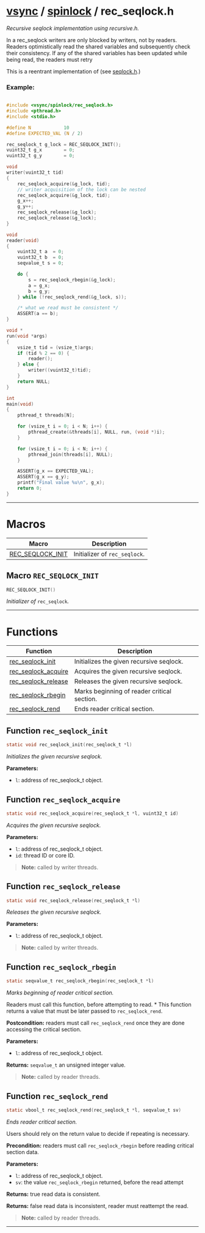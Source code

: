 #  [vsync](../README.md) / [spinlock](README.md) / rec_seqlock.h
_Recursive seqlock implementation using recursive.h._ 

In a rec_seqlock writers are only blocked by writers, not by readers. Readers optimistically read the shared variables and subsequently check their consistency. If any of the shared variables has been updated while being read, the readers must retry

This is a reentrant implementation of  (see [seqlock.h](seqlock.h.md).)

### Example:



```c

#include <vsync/spinlock/rec_seqlock.h>
#include <pthread.h>
#include <stdio.h>

#define N            10
#define EXPECTED_VAL (N / 2)

rec_seqlock_t g_lock = REC_SEQLOCK_INIT();
vuint32_t g_x        = 0;
vuint32_t g_y        = 0;

void
writer(vuint32_t tid)
{
    rec_seqlock_acquire(&g_lock, tid);
    // writer acquisition of the lock can be nested
    rec_seqlock_acquire(&g_lock, tid);
    g_x++;
    g_y++;
    rec_seqlock_release(&g_lock);
    rec_seqlock_release(&g_lock);
}

void
reader(void)
{
    vuint32_t a  = 0;
    vuint32_t b  = 0;
    seqvalue_t s = 0;

    do {
        s = rec_seqlock_rbegin(&g_lock);
        a = g_x;
        b = g_y;
    } while (!rec_seqlock_rend(&g_lock, s));

    /* what we read must be consistent */
    ASSERT(a == b);
}

void *
run(void *args)
{
    vsize_t tid = (vsize_t)args;
    if (tid % 2 == 0) {
        reader();
    } else {
        writer((vuint32_t)tid);
    }
    return NULL;
}

int
main(void)
{
    pthread_t threads[N];

    for (vsize_t i = 0; i < N; i++) {
        pthread_create(&threads[i], NULL, run, (void *)i);
    }

    for (vsize_t i = 0; i < N; i++) {
        pthread_join(threads[i], NULL);
    }

    ASSERT(g_x == EXPECTED_VAL);
    ASSERT(g_x == g_y);
    printf("Final value %u\n", g_x);
    return 0;
}
```

 

---
# Macros 

| Macro | Description |
|---|---|
| [REC_SEQLOCK_INIT](rec_seqlock.h.md#macro-rec_seqlock_init) | Initializer of `rec_seqlock`.  |

##  Macro `REC_SEQLOCK_INIT`

```c
REC_SEQLOCK_INIT()
```

 
_Initializer of_ `rec_seqlock`_._ 



---
# Functions 

| Function | Description |
|---|---|
| [rec_seqlock_init](rec_seqlock.h.md#function-rec_seqlock_init) | Initializes the given recursive seqlock.  |
| [rec_seqlock_acquire](rec_seqlock.h.md#function-rec_seqlock_acquire) | Acquires the given recursive seqlock.  |
| [rec_seqlock_release](rec_seqlock.h.md#function-rec_seqlock_release) | Releases the given recursive seqlock.  |
| [rec_seqlock_rbegin](rec_seqlock.h.md#function-rec_seqlock_rbegin) | Marks beginning of reader critical section.  |
| [rec_seqlock_rend](rec_seqlock.h.md#function-rec_seqlock_rend) | Ends reader critical section.  |

##  Function `rec_seqlock_init`

```c
static void rec_seqlock_init(rec_seqlock_t *l)
``` 
_Initializes the given recursive seqlock._ 




**Parameters:**

- `l`: address of rec_seqlock_t object. 




##  Function `rec_seqlock_acquire`

```c
static void rec_seqlock_acquire(rec_seqlock_t *l, vuint32_t id)
``` 
_Acquires the given recursive seqlock._ 




**Parameters:**

- `l`: address of rec_seqlock_t object. 
- `id`: thread ID or core ID.


> **Note:** called by writer threads. 


##  Function `rec_seqlock_release`

```c
static void rec_seqlock_release(rec_seqlock_t *l)
``` 
_Releases the given recursive seqlock._ 




**Parameters:**

- `l`: address of rec_seqlock_t object.


> **Note:** called by writer threads. 


##  Function `rec_seqlock_rbegin`

```c
static seqvalue_t rec_seqlock_rbegin(rec_seqlock_t *l)
``` 
_Marks beginning of reader critical section._ 


Readers must call this function, before attempting to read. * This function returns a value that must be later passed to `rec_seqlock_rend`.


**Postcondition:** readers must call `rec_seqlock_rend` once they are done accessing the critical section.


**Parameters:**

- `l`: address of rec_seqlock_t object. 


**Returns:** `seqvalue_t` an unsigned integer value.

> **Note:** called by reader threads. 


##  Function `rec_seqlock_rend`

```c
static vbool_t rec_seqlock_rend(rec_seqlock_t *l, seqvalue_t sv)
``` 
_Ends reader critical section._ 


Users should rely on the return value to decide if repeating is necessary.


**Precondition:** readers must call `rec_seqlock_rbegin` before reading critical section data.


**Parameters:**

- `l`: address of rec_seqlock_t object. 
- `sv`: the value `rec_seqlock_rbegin` returned, before the read attempt 


**Returns:** true read data is consistent. 

**Returns:** false read data is inconsistent, reader must reattempt the read.

> **Note:** called by reader threads. 



---
